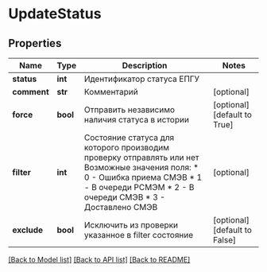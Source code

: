 # UpdateStatus

## Properties
Name | Type | Description | Notes
------------ | ------------- | ------------- | -------------
**status** | **int** | Идентификатор статуса ЕПГУ | 
**comment** | **str** | Комментарий | [optional] 
**force** | **bool** | Отправить независимо наличия статуса в истории | [optional] [default to True]
**filter** | **int** | Состояние статуса для которого производим проверку отправлять или нет Возможные значения поля:   * 0 - Ошибка приема СМЭВ   * 1 - В очереди РСМЭМ   * 2 - В очереди СМЭВ   * 3 - Доставлено СМЭВ  | [optional] 
**exclude** | **bool** | Исключить из проверки указанное в filter состояние | [optional] [default to False]

[[Back to Model list]](../README.md#documentation-for-models) [[Back to API list]](../README.md#documentation-for-api-endpoints) [[Back to README]](../README.md)

